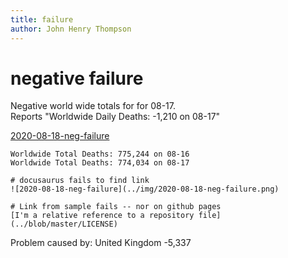 ```yaml
---
title: failure
author: John Henry Thompson
---
```


# negative failure

Negative world wide totals for for 08-17.  
Reports "Worldwide Daily Deaths: -1,210 on 08-17"

[2020-08-18-neg-failure](/img/2020-08-18-neg-failure.png)

```
Worldwide Total Deaths: 775,244 on 08-16
Worldwide Total Deaths: 774,034 on 08-17

# docusaurus fails to find link
![2020-08-18-neg-failure](../img/2020-08-18-neg-failure.png)

# Link from sample fails -- nor on github pages
[I'm a relative reference to a repository file](../blob/master/LICENSE)

```

Problem caused by:
United Kingdom -5,337
